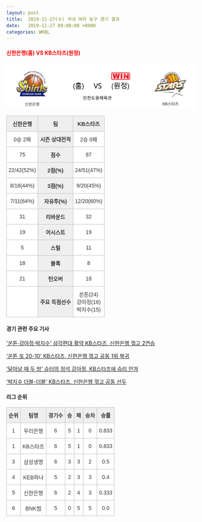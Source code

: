 ```yaml
---
layout: post
title:  2019-11-27(수) 국내 여자 농구 경기 결과
date:   2019-11-27 09:00:00 +0900
categories: WKBL
---
```


#### <span style="color:red"> 신한은행(홈) VS KB스타즈(원정) </span>
![신한은행_KB스타즈_lose.png](../images/wkbl/result/신한은행_KB스타즈_lose.png)

<style type="text/css">
.tg  {border-collapse:collapse;border-spacing:0;}
.tg td{font-family:Arial, sans-serif;font-size:14px;padding:10px 5px;border-style:solid;border-width:1px;overflow:hidden;word-break:normal;border-color:#c0c0c0;}
.tg th{font-family:Arial, sans-serif;font-size:14px;font-weight:normal;padding:10px 5px;border-style:solid;border-width:1px;overflow:hidden;word-break:normal;border-color:#c0c0c0;}
.tg .tg-dcpn{background-color:#ffffff;border-color:#c0c0c0;text-align:center;vertical-align:middle}
.tg .tg-txr3{background-color:#ffffff;border-color:#c0c0c0;text-align:center;vertical-align:middle}
.tg .tg-o8le{background-color:#efefef;border-color:#c0c0c0;text-align:center;vertical-align:middle}
.tg .tg-rr9t{font-weight:bold;background-color:#efefef;border-color:#c0c0c0;text-align:center;vertical-align:middle}
.tg .tg-wazi{background-color:#efefef;border-color:#c0c0c0;text-align:center;vertical-align:middle}
</style>

<table class="tg">
  <tr>
    <th class="tg-rr9t">신한은행</th>
    <th class="tg-rr9t">팀</th>
    <th class="tg-rr9t">KB스타즈</th>
  </tr>
  <tr>
    <td class="tg-dcpn">0승 2패</td>
    <td class="tg-rr9t">시즌 상대전적</td>
    <td class="tg-dcpn">2승 0패</td>
  </tr>
  <tr>
    <td class="tg-dcpn">75</td>
    <td class="tg-rr9t">점수</td>
    <td class="tg-dcpn">87</td>
  </tr>
  <tr>
    <td class="tg-dcpn">22/42(52%)</td>
    <td class="tg-rr9t">2점(%)</td>
    <td class="tg-dcpn">24/51(47%)</td>
  </tr>
  <tr>
    <td class="tg-dcpn">8/18(44%)</td>
    <td class="tg-rr9t">3점(%)</td>
    <td class="tg-dcpn">9/20(45%)</td>
  </tr>
  <tr>
    <td class="tg-dcpn">7/11(64%)</td>
    <td class="tg-rr9t">자유투(%)</td>
    <td class="tg-dcpn">12/20(60%)</td>
  </tr>
  <tr>
    <td class="tg-dcpn">31</td>
    <td class="tg-rr9t">리바운드</td>
    <td class="tg-dcpn">32</td>
  </tr>
  <tr>
    <td class="tg-dcpn">19</td>
    <td class="tg-rr9t">어시스트</td>
    <td class="tg-dcpn">19</td>
  </tr>
  <tr>
    <td class="tg-dcpn">5</td>
    <td class="tg-rr9t">스틸</td>
    <td class="tg-dcpn">11</td>
  </tr>
  <tr>
    <td class="tg-dcpn">18</td>
    <td class="tg-rr9t">블록</td>
    <td class="tg-dcpn">8</td>
  </tr>
  <tr>
    <td class="tg-dcpn">21</td>
    <td class="tg-rr9t">턴오버</td>
    <td class="tg-dcpn">18</td>
  </tr>
  <tr>
    <td class="tg-dcpn"></td>
    <td class="tg-rr9t">주요 득점선수</td>
    <td class="tg-dcpn">쏜튼(24)<br>강아정(16)<br>박지수(15)</td>
  </tr>
</table>

#### 경기 관련 주요 기사         

['쏜튼·강아정·박지수' 삼각편대 활약 KB스타즈, 신한은행 꺾고 2연승](http://www.rookie.co.kr/news/articleView.html?idxno=35353)

['쏜튼 또 20-10' KB스타즈, 신한은행 꺾고 공동 1위 복귀](http://sports.news.naver.com/basketball/news/read.nhn?oid=065&aid=0000193119)

[‘달아날 때 두 방’ 슈터의 정석 강아정, KB스타즈에 승리 안겨](http://sports.donga.com/3/all/20191127/98567763/1)

[‘박지수 더블-더블’ KB스타즈, 신한은행 꺾고 공동 선두](http://sports.khan.co.kr/news/sk_index.html?art_id=201911272124003&sec_id=530301&pt=nv)

<script src="https://ads-partners.coupang.com/g.js"></script>
<script>
    new PartnersCoupang.G({"id":48182,"width":"100%","height":120,"subId":null});
</script>        
        

#### 리그 순위

<style type="text/css">
    .tg  {border-collapse:collapse;border-spacing:0;border-color:#ccc;}
    .tg td{font-family:Arial, sans-serif;font-size:14px;padding:10px 5px;border-style:solid;border-width:1px;overflow:hidden;word-break:normal;border-color:#ccc;color:#333;background-color:#fff;}
    .tg th{font-family:Arial, sans-serif;font-size:14px;font-weight:normal;padding:10px 5px;border-style:solid;border-width:1px;overflow:hidden;word-break:normal;border-color:#ccc;color:#333;background-color:#f0f0f0;}
    .tg .tg-jvag{background-color:#ffffff;color:#000000;border-color:#c0c0c0;text-align:center;vertical-align:middle}
    .tg .tg-wman{border-color:#c0c0c0;text-align:center;vertical-align:middle}
    .tg .tg-d14o{font-weight:bold;background-color:#efefef;border-color:#c0c0c0;text-align:center;vertical-align:middle}
    .tg .tg-qn23{color:#000000;border-color:#c0c0c0;text-align:center;vertical-align:middle}
    .tg .tg-50j8{background-color:#ffffff;border-color:#c0c0c0;text-align:center;vertical-align:middle}
    .tg .tg-fzdr{border-color:#c0c0c0;text-align:center;vertical-align:top}
    .tg .tg-hnyg{background-color:#ffffff;color:#000000;border-color:#c0c0c0;text-align:center;vertical-align:top}
</style>

<table class="tg">
  <tr>
    <th class="tg-d14o">순위</th>
    <th class="tg-d14o">팀명</th>
    <th class="tg-d14o">경기수</th>
    <th class="tg-d14o">승</th>
    <th class="tg-d14o">패</th>
    <th class="tg-d14o">승차</th>
    <th class="tg-d14o">승률</th>
  </tr>
  
<tr>
    <td class="tg-50j8">1</td>
    <td class="tg-50j8">우리은행</td>
    <td class="tg-50j8">6</td>
    <td class="tg-50j8">5</td>
    <td class="tg-50j8">1</td>
    <td class="tg-50j8">0</td>
    <td class="tg-50j8">0.833</td>
</tr>

<tr>
    <td class="tg-50j8">1</td>
    <td class="tg-50j8">KB스타즈</td>
    <td class="tg-50j8">6</td>
    <td class="tg-50j8">5</td>
    <td class="tg-50j8">1</td>
    <td class="tg-50j8">0</td>
    <td class="tg-50j8">0.833</td>
</tr>

<tr>
    <td class="tg-50j8">3</td>
    <td class="tg-50j8">삼성생명</td>
    <td class="tg-50j8">6</td>
    <td class="tg-50j8">3</td>
    <td class="tg-50j8">3</td>
    <td class="tg-50j8">2</td>
    <td class="tg-50j8">0.5</td>
</tr>

<tr>
    <td class="tg-50j8">4</td>
    <td class="tg-50j8">KEB하나</td>
    <td class="tg-50j8">5</td>
    <td class="tg-50j8">2</td>
    <td class="tg-50j8">3</td>
    <td class="tg-50j8">3</td>
    <td class="tg-50j8">0.4</td>
</tr>

<tr>
    <td class="tg-50j8">5</td>
    <td class="tg-50j8">신한은행</td>
    <td class="tg-50j8">6</td>
    <td class="tg-50j8">2</td>
    <td class="tg-50j8">4</td>
    <td class="tg-50j8">3</td>
    <td class="tg-50j8">0.333</td>
</tr>

<tr>
    <td class="tg-50j8">6</td>
    <td class="tg-50j8">BNK썸</td>
    <td class="tg-50j8">5</td>
    <td class="tg-50j8">0</td>
    <td class="tg-50j8">5</td>
    <td class="tg-50j8">5</td>
    <td class="tg-50j8">0.0</td>
</tr>
</table><br>
<script src="https://ads-partners.coupang.com/g.js"></script>
<script>
    new PartnersCoupang.G({"id":48177,"width":"100%","height":120,"subId":null});
</script>        
        

